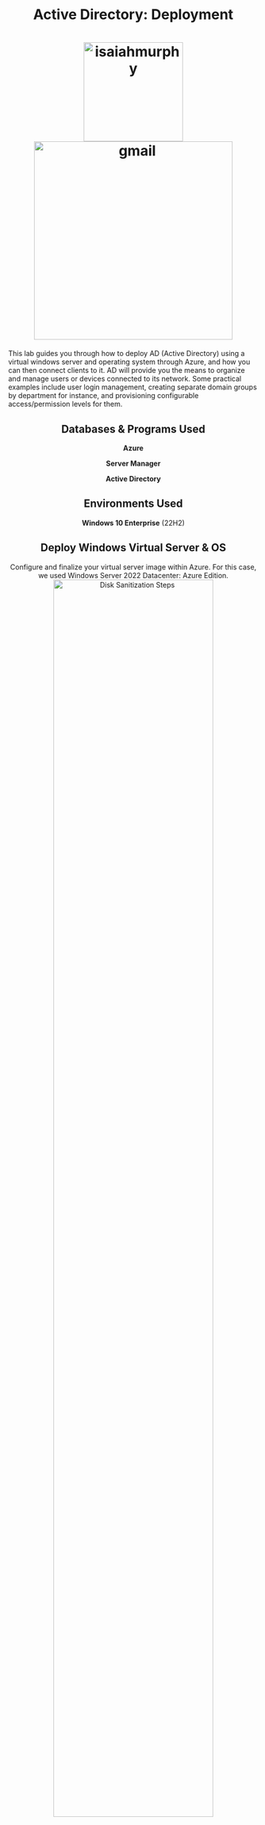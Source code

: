 <h1 align="center">Active Directory: Deployment</h1>

<h1 align="center" a href="https://upload.wikimedia.org/wikipedia/commons/f/fa/Microsoft_Azure.svg" target="blank"><img align="middle" src="https://upload.wikimedia.org/wikipedia/commons/f/fa/Microsoft_Azure.svg" alt="isaiahmurphy" height="200" width="200" /></a>
<a href="https://github.com/user-attachments/assets/58f5815e-7a62-46cb-8aa6-e12bb01f6ccc" target="blank"><img align="middle" src="https://github.com/user-attachments/assets/58f5815e-7a62-46cb-8aa6-e12bb01f6ccc" alt="gmail" height="400" width="400" /></a>
</h1>

This lab guides you through how to deploy AD (Active Directory) using a virtual windows server and operating system through Azure, and how you can then connect clients to it. AD will provide you the means to organize and manage users or devices connected to its network. Some practical examples include user login management, creating separate domain groups by department for instance, and provisioning configurable access/permission levels for them.
<br/>


<h2 align="center">Databases & Programs Used</h2>
<p align="center">
<b>Azure</b>
 <p align="center">
<b>Server Manager</b>
<p align="center">
<b>Active Directory</b>

<h2 align="center">Environments Used </h2>
<p align="center">
<b>Windows 10 Enterprise</b> (22H2)

<h2 align="center">Deploy Windows Virtual Server & OS</h2>

<p align="center">
Configure and finalize your virtual server image within Azure. For this case, we used Windows Server 2022 Datacenter: Azure Edition.<br/>
<img src="https://github.com/user-attachments/assets/1fd262c5-8051-4d2a-ae37-1754bcad15cd" height="80%" width="80%" alt="Disk Sanitization Steps"/>
<br />
<br />
 
<p align="center"><i>
Note: Be sure to direct your Windows OS VM to the same virtual network as your server VM!</i><br/>
<img src="https://github.com/user-attachments/assets/dca4db4a-c69c-4e04-b480-5ade8ce31e4a" height="80%" width="80%" alt="Disk Sanitization Steps"/>
<br />
<br />

<p align="center"> Configure and finalize your virtual OS. 

<p align="center"><i>(Notice no virtual network was created here, since we're using the one created by the virtual server and don't need another.)</i><br/>
<img src="https://github.com/user-attachments/assets/9bcf9d71-3213-4556-a14e-62121b533727" height="80%" width="80%" alt="Disk Sanitization Steps"/>
<br />
<br />

<h2 align="center">Deploy Windows Virtual Server & OS</h2>

<p align="center"> Return to Azure and set the virtual server's private IP address to static. This will avoid connectivity issues and prepare for the virtual Windows OS client to connect to the Active Directory.<br/>
<img src="https://github.com/user-attachments/assets/32808a2d-1504-4cec-a0b0-635060f43ef5" height="80%" width="80%" alt="Disk Sanitization Steps"/>
<br />
<br />

<p align="center"> Navigate to the Windows client VM, access network settings and customize the DNS server to the private IP address of virtual server client.<br/>
<img src="https://github.com/user-attachments/assets/d965778d-2f5f-4ac4-a513-bfe55502e4c4" height="80%" width="80%" alt="Disk Sanitization Steps"/>
<br />
<br />

<h2 align="center">Installing Active Directory</h2>
<p align="center"> Install ADDS (Active Directory Domain Services) in Server Manager from your virtual server.<br/>
<img src="https://github.com/user-attachments/assets/e8ca9648-a0f2-412e-92a3-d8d513c28be4" height="80%" width="80%" alt="Disk Sanitization Steps"/>
<br />
<br />

<h2 align="center">Installing the domain server</h2>
<p align="center">
 Click on the flag icon in the top right and promote the server to a domain controller. <br/>
<img src="https://github.com/user-attachments/assets/488d036b-2df8-4bc6-836e-4e58f6f7fc7d" height="80%" width="80%" alt="Disk Sanitization Steps"/>
<br />
<br />

<p align="center"> Create or specify domain name. For this lab, we added a new forest. Click through the following fields and finalize the controller installation!<br/>
<img src="https://github.com/user-attachments/assets/64b6f2fb-390e-4969-8b5d-5200f4ad9fac" height="80%" width="80%" alt="Disk Sanitization Steps"/>
<br />
<br />

<p align="center"> Launch Active Directory to confirm proper installation.<br/>
<p align="center">
 <i>(We optionally created folders (Organizational Units) to organize clients, administrators, or groups.)</i>
<img src="https://github.com/user-attachments/assets/76f4ec07-4828-4e1f-b4ce-3432b867314e" height="80%" width="80%" alt="Disk Sanitization Steps"/>
<br />
<br />

<p align="center"> Switch to virtual Windows OS client and make it a member of your newly created forest domain.
 
 <p align="center"> <i>Right click Windows icon > System > Rename My Pc (advanced) > Computer Name > Change > Member Of, Domain:</i>
 <br/>
<img src="https://github.com/user-attachments/assets/1ad058bf-e16c-4128-8c36-c7dac316ec45" height="80%" width="80%" alt="Disk Sanitization Steps"/>
</p>

<p align="center"> Return to virtual server client, launch Active Directory, confirm your added member client exists within the database.<br/>
<img src="https://github.com/user-attachments/assets/14b67382-c8bf-45a3-8d8c-23c1c6ec15b9" height="80%" width="80%" alt="Disk Sanitization Steps"/>
<br />
<br />

<!--
 ```diff
- text in red
+ text in green
! text in orange
# text in gray
@@ text in purple (and bold)@@
```
--!>

